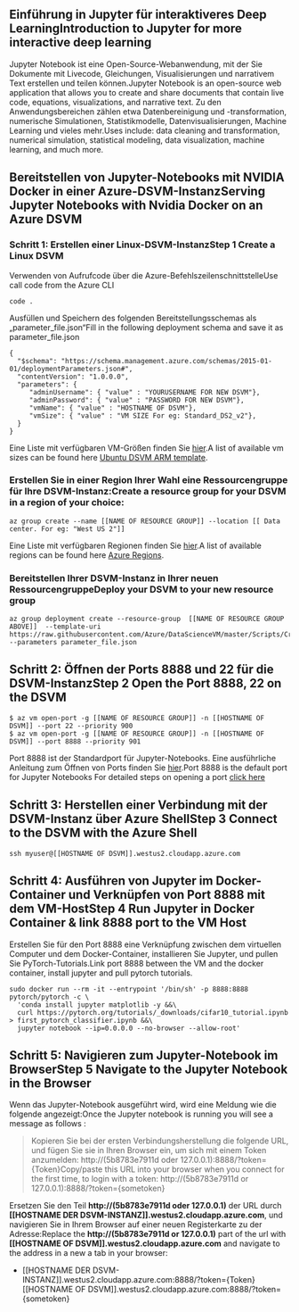 ## <a name="introduction-to-jupyter-for-more-interactive-deep-learning"></a><span data-ttu-id="749de-101">Einführung in Jupyter für interaktiveres Deep Learning</span><span class="sxs-lookup"><span data-stu-id="749de-101">Introduction to Jupyter for more interactive deep learning</span></span> 

<span data-ttu-id="749de-102">Jupyter Notebook ist eine Open-Source-Webanwendung, mit der Sie Dokumente mit Livecode, Gleichungen, Visualisierungen und narrativem Text erstellen und teilen können.</span><span class="sxs-lookup"><span data-stu-id="749de-102">Jupyter Notebook is an open-source web application that allows you to create and share documents that contain live code, equations, visualizations, and narrative text.</span></span> <span data-ttu-id="749de-103">Zu den Anwendungsbereichen zählen etwa Datenbereinigung und -transformation, numerische Simulationen, Statistikmodelle, Datenvisualisierungen, Machine Learning und vieles mehr.</span><span class="sxs-lookup"><span data-stu-id="749de-103">Uses include: data cleaning and transformation, numerical simulation, statistical modeling, data visualization, machine learning, and much more.</span></span>

## <a name="serving-jupyter-notebooks-with-nvidia-docker-on-an-azure-dsvm"></a><span data-ttu-id="749de-104">Bereitstellen von Jupyter-Notebooks mit NVIDIA Docker in einer Azure-DSVM-Instanz</span><span class="sxs-lookup"><span data-stu-id="749de-104">Serving Jupyter Notebooks with Nvidia Docker on an Azure DSVM</span></span>

### <a name="step-1-create-a-linux-dsvm"></a><span data-ttu-id="749de-105">Schritt 1: Erstellen einer Linux-DSVM-Instanz</span><span class="sxs-lookup"><span data-stu-id="749de-105">Step 1 Create a Linux DSVM</span></span>

<span data-ttu-id="749de-106">Verwenden von Aufrufcode über die Azure-Befehlszeilenschnittstelle</span><span class="sxs-lookup"><span data-stu-id="749de-106">Use call code from the Azure CLI</span></span>

```
code .
```

<span data-ttu-id="749de-107">Ausfüllen und Speichern des folgenden Bereitstellungsschemas als „parameter_file.json“</span><span class="sxs-lookup"><span data-stu-id="749de-107">Fill in the following deployment schema and save it as parameter_file.json</span></span>

``` 
{ 
  "$schema": "https://schema.management.azure.com/schemas/2015-01-01/deploymentParameters.json#",
  "contentVersion": "1.0.0.0",
  "parameters": {
     "adminUsername": { "value" : "YOURUSERNAME FOR NEW DSVM"},
     "adminPassword": { "value" : "PASSWORD FOR NEW DSVM"},
     "vmName": { "value" : "HOSTNAME OF DSVM"},
     "vmSize": { "value" : "VM SIZE For eg: Standard_DS2_v2"},
  }
}
```

<span data-ttu-id="749de-108">Eine Liste mit verfügbaren VM-Größen finden Sie [hier](https://azure.microsoft.com/en-us/global-infrastructure/services/?WT.mc_id=blog-learning-abornst).</span><span class="sxs-lookup"><span data-stu-id="749de-108">A list of available vm sizes can be found here [Ubuntu DSVM ARM template](https://azure.microsoft.com/en-us/global-infrastructure/services/?WT.mc_id=blog-learning-abornst).</span></span>


### <a name="create-a-resource-group-for-your-dsvm-in-a-region-of-your-choice"></a><span data-ttu-id="749de-109">Erstellen Sie in einer Region Ihrer Wahl eine Ressourcengruppe für Ihre DSVM-Instanz:</span><span class="sxs-lookup"><span data-stu-id="749de-109">Create a resource group for your DSVM in a region of your choice:</span></span>
```
az group create --name [[NAME OF RESOURCE GROUP]] --location [[ Data center. For eg: "West US 2"]]
```

<span data-ttu-id="749de-110">Eine Liste mit verfügbaren Regionen finden Sie [hier](https://github.com/Azure/DataScienceVM/blob/master/Scripts/CreateDSVM/Ubuntu/azuredeploy.json).</span><span class="sxs-lookup"><span data-stu-id="749de-110">A list of available regions can be found here [Azure Regions](https://github.com/Azure/DataScienceVM/blob/master/Scripts/CreateDSVM/Ubuntu/azuredeploy.json).</span></span>

### <a name="deploy-your-dsvm-to-your-new-resource-group"></a><span data-ttu-id="749de-111">Bereitstellen Ihrer DSVM-Instanz in Ihrer neuen Ressourcengruppe</span><span class="sxs-lookup"><span data-stu-id="749de-111">Deploy your DSVM to your new resource group</span></span>

```
az group deployment create --resource-group  [[NAME OF RESOURCE GROUP ABOVE]]  --template-uri https://raw.githubusercontent.com/Azure/DataScienceVM/master/Scripts/CreateDSVM/Ubuntu/azuredeploy.json --parameters parameter_file.json
```

## <a name="step-2-open-the-port-8888-22-on-the-dsvm"></a><span data-ttu-id="749de-112">Schritt 2: Öffnen der Ports 8888 und 22 für die DSVM-Instanz</span><span class="sxs-lookup"><span data-stu-id="749de-112">Step 2 Open the Port 8888, 22 on the DSVM</span></span> 

```
$ az vm open-port -g [[NAME OF RESOURCE GROUP]] -n [[HOSTNAME OF DSVM]] --port 22 --priority 900
$ az vm open-port -g [[NAME OF RESOURCE GROUP]] -n [[HOSTNAME OF DSVM]] --port 8888 --priority 901
```

<span data-ttu-id="749de-113">Port 8888 ist der Standardport für Jupyter-Notebooks. Eine ausführliche Anleitung zum Öffnen von Ports finden Sie [hier](https://docs.microsoft.com/en-us/azure/virtual-machines/windows/nsg-quickstart-portal?WT.mc_id=blog-medium-abornst).</span><span class="sxs-lookup"><span data-stu-id="749de-113">Port 8888 is the default port for Jupyter Notebooks For detailed steps on opening a port [click here](https://docs.microsoft.com/en-us/azure/virtual-machines/windows/nsg-quickstart-portal?WT.mc_id=blog-medium-abornst)</span></span>
 
## <a name="step-3-connect-to-the-dsvm-with-the-azure-shell"></a><span data-ttu-id="749de-114">Schritt 3: Herstellen einer Verbindung mit der DSVM-Instanz über Azure Shell</span><span class="sxs-lookup"><span data-stu-id="749de-114">Step 3 Connect to the DSVM with the Azure Shell</span></span> 
 
``` 
ssh myuser@[[HOSTNAME OF DSVM]].westus2.cloudapp.azure.com 
``` 

## <a name="step-4-run-jupyter-in-docker-container--link-8888-port-to-the-vm-host"></a><span data-ttu-id="749de-115">Schritt 4: Ausführen von Jupyter im Docker-Container und Verknüpfen von Port 8888 mit dem VM-Host</span><span class="sxs-lookup"><span data-stu-id="749de-115">Step 4 Run Jupyter in Docker Container & link 8888 port to the VM Host</span></span> 

<span data-ttu-id="749de-116">Erstellen Sie für den Port 8888 eine Verknüpfung zwischen dem virtuellen Computer und dem Docker-Container, installieren Sie Jupyter, und pullen Sie PyTorch-Tutorials.</span><span class="sxs-lookup"><span data-stu-id="749de-116">Link port 8888 between the VM and the docker container, install jupyter and pull pytorch tutorials.</span></span>  

```  
sudo docker run --rm -it --entrypoint '/bin/sh' -p 8888:8888 pytorch/pytorch -c \
  'conda install jupyter matplotlib -y &&\
  curl https://pytorch.org/tutorials/_downloads/cifar10_tutorial.ipynb > first_pytorch_classifier.ipynb &&\
  jupyter notebook --ip=0.0.0.0 --no-browser --allow-root'
``` 

## <a name="step-5-navigate-to-the-jupyter-notebook-in-the-browser"></a><span data-ttu-id="749de-117">Schritt 5: Navigieren zum Jupyter-Notebook im Browser</span><span class="sxs-lookup"><span data-stu-id="749de-117">Step 5 Navigate to the Jupyter Notebook in the Browser</span></span> 

<span data-ttu-id="749de-118">Wenn das Jupyter-Notebook ausgeführt wird, wird eine Meldung wie die folgende angezeigt:</span><span class="sxs-lookup"><span data-stu-id="749de-118">Once the Jupyter notebook is running you will see a message as follows :</span></span> 

> <span data-ttu-id="749de-119">Kopieren Sie bei der ersten Verbindungsherstellung die folgende URL, und fügen Sie sie in Ihren Browser ein, um sich mit einem Token anzumelden: http://(5b8783e7911d oder 127.0.0.1):8888/?token={Token}</span><span class="sxs-lookup"><span data-stu-id="749de-119">Copy/paste this URL into your browser when you connect for the first time, to login with a token: http://(5b8783e7911d or 127.0.0.1):8888/?token={sometoken}</span></span>

<span data-ttu-id="749de-120">Ersetzen Sie den Teil **http://(5b8783e7911d oder 127.0.0.1)** der URL durch **[[HOSTNAME DER DSVM-INSTANZ]].westus2.cloudapp.azure.com**, und navigieren Sie in Ihrem Browser auf einer neuen Registerkarte zu der Adresse:</span><span class="sxs-lookup"><span data-stu-id="749de-120">Replace the **http://(5b8783e7911d or 127.0.0.1)** part of the url with **[[HOSTNAME OF DSVM]].westus2.cloudapp.azure.com** and navigate to the address  in a new a tab in your browser:</span></span>
- <span data-ttu-id="749de-121">[[HOSTNAME DER DSVM-INSTANZ]].westus2.cloudapp.azure.com:8888/?token={Token}</span><span class="sxs-lookup"><span data-stu-id="749de-121">[[HOSTNAME OF DSVM]].westus2.cloudapp.azure.com:8888/?token={sometoken}</span></span>
